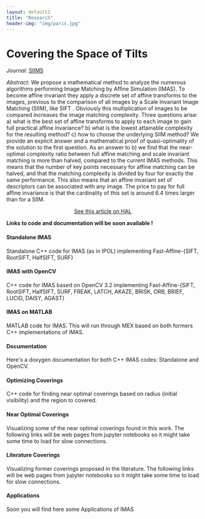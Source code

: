 ```yaml
---
layout: default2
title: "Research"
header-img: "img/paris.jpg"
---
```


Covering the Space of Tilts
====================
*Journal*: [SIIMS](https://www.siam.org/journals/siims.php)

*Abstract*:
We propose a mathematical method to analyze the numerous algorithms performing Image Matching by Affine Simulation (IMAS). To become affine invariant they apply a discrete set of affine transforms to the images, previous to the comparison of all images by a Scale Invariant Image Matching (SIIM), like SIFT . Obviously this multiplication of images to be compared increases the image matching complexity. Three questions arise: a) what is the best set of affine transforms to apply to each image to gain full practical affine invariance? b) what is the lowest attainable complexity for the resulting method? c) how to choose the underlying SIIM method? We provide an explicit answer and a mathematical proof of quasi-optimality of the solution to the first question. As an answer to b) we find that the near-optimal complexity ratio between full affine matching and scale invariant matching is more than halved, compared to the current IMAS methods. This means that the number of key points necessary for affine matching can be halved, and that the matching complexity is divided by four for exactly the same performance. This also means that an affine invariant set of descriptors can be associated with any image. The price to pay for full affine invariance is that the cardinality of this set is around 6.4 times larger than for a SIIM.

<center><a href="https://hal.archives-ouvertes.fr/hal-01589522">See this article on HAL</a></center>



**Links to code and documentation will be soon available !**

#### Standalone IMAS
Standalone C++ code for IMAS (as in IPOL) implementing Fast-Affine-{SIFT, RootSIFT, HalfSIFT, SURF}

#### IMAS with OpenCV
C++ code for IMAS based on OpenCV 3.2 implementing Fast-Affine-{SIFT, RootSIFT, HalfSIFT, SURF, FREAK, LATCH, AKAZE, BRISK, ORB, BRIEF, LUCID, DAISY, AGAST}

#### IMAS on MATLAB
MATLAB code for IMAS. This will run through MEX based on both formers C++ implementations of IMAS.

#### Documentation
Here's a doxygen documentation for both C++ IMAS codes: Standalone and OpenCV.

#### Optimizing Coverings
C++ code for finding near optimal coverings based on radius (initial visibility) and the region to covered.

#### Near Optimal Coverings
Visualizing some of the near optimal coverings found in this work. The following links will be web pages from jupyter notebooks so it might take some time to load for slow connections.

#### Literature Coverings
Visualizing former coverings proposed in the literature. The following links will be web pages from jupyter notebooks so it might take some time to load for slow connections.

#### Applications
Soon you will find here some Applications of IMAS
